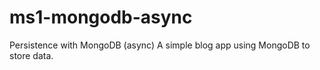 # ms1-mongodb-async
Persistence with MongoDB (async) A simple blog app using MongoDB to store data.
